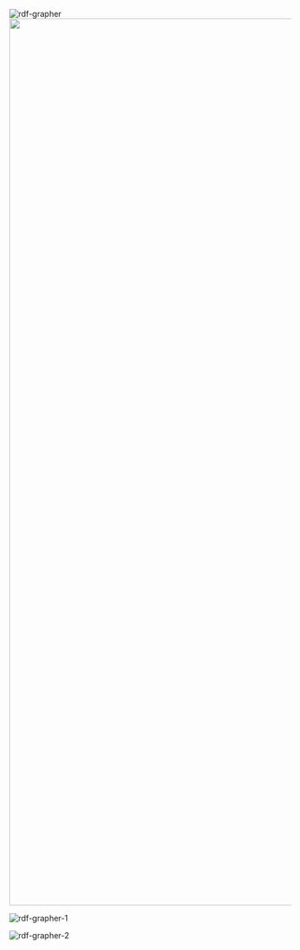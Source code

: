 ![rdf-grapher](https://user-images.githubusercontent.com/33032169/225982999-86fc0d29-6903-435d-b64f-8ccea220fdd6.png)
<img width="1585" src="https://user-images.githubusercontent.com/33032169/225983009-262963ca-1a74-441d-b20c-b8e9ff7268ef.png">

![rdf-grapher-1](https://user-images.githubusercontent.com/33032169/229295644-f50cdc40-f13b-4d45-8f81-9f7fde625ffb.png)

![rdf-grapher-2](https://user-images.githubusercontent.com/33032169/229295650-d639aa22-043f-4526-a3e0-8c7706dba509.png)
